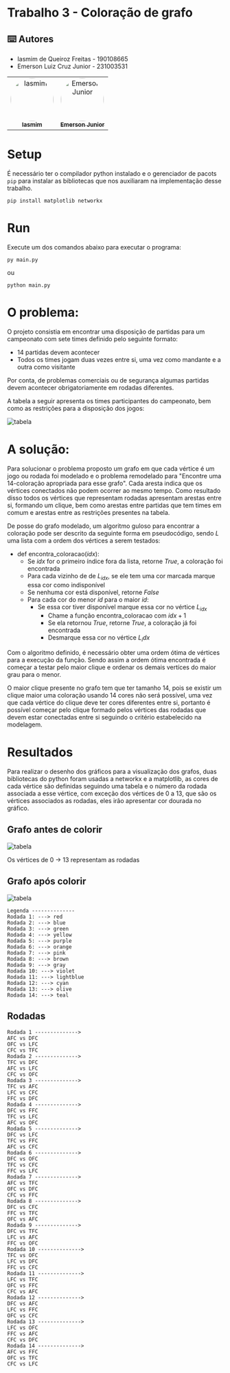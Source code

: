 # Trabalho 3 - Coloração de grafo

<h2>⌨️ Autores</h2>
<ul>
  <li>Iasmim de Queiroz Freitas - 190108665</li>
  <li>Emerson Luiz Cruz Junior - 231003531</li>
</ul>
<table>
  <tr>
    <td align="center"><a href="https://github.com/iasmimqf" target="_blank"><img style="border-radius: 50%;" src="https://github.com/iasmimqf.png" width="100px;" alt="Iasmim"/><br /><sub><b>Iasmim</b></sub></a><br /></td>
    <td align="center"><a href="https://github.com/EmersonJr" target="_blank"><img style="border-radius: 50%;" src="https://github.com/EmersonJr.png" width="100px;" alt="Emerson Junior"/><br /><sub><b>Emerson Junior</b></sub></a><br /></td>
</table>

# Setup

É necessário ter o compilador python instalado e o gerenciador de pacots `pip` para instalar as bibliotecas que nos auxiliaram na implementação desse trabalho.

```shell
pip install matplotlib networkx
```

# Run

Execute um dos comandos abaixo para executar o programa:


```shell
py main.py
```

ou


```shell
python main.py
```

# O problema:

O projeto consistia em encontrar uma disposição de partidas para um campeonato com sete times definido pelo seguinte formato:

- $14$ partidas devem acontecer
- Todos os times jogam duas vezes entre si, uma vez como mandante e a outra como visitante

Por conta, de problemas comerciais ou de segurança algumas partidas devem acontecer obrigatoriamente em rodadas diferentes.

A tabela a seguir apresenta os times participantes do campeonato, bem como as restrições para a disposição dos jogos:

<img alt="tabela" src="./tabela_campeonato.png" />

# A solução:

Para solucionar o problema proposto um grafo em que cada vértice é um jogo ou rodada foi modelado e o problema remodelado para "Encontre uma $14$-coloração apropriada para esse grafo". Cada aresta indica que os vértices conectados não podem ocorrer ao mesmo tempo. Como resultado disso todos os vértices que representam rodadas apresentam arestas entre si, formando um clique, bem como arestas entre partidas que tem times em comum e arestas entre as restrições presentes na tabela.

De posse do grafo modelado, um algoritmo guloso para encontrar a coloração pode ser descrito da seguinte forma em pseudocódigo, sendo $L$ uma lista com a ordem dos vértices a serem testados:

- def encontra_coloracao($idx$):
  - Se $idx$ for o primeiro índice fora da lista, retorne $True$, a coloração foi encontrada 
  - Para cada vizinho de de $L_{idx}$, se ele tem uma cor marcada marque essa cor como indisponível
  - Se nenhuma cor está disponível, retorne $False$
  - Para cada cor do menor $id$ para o maior $id$:
    - Se essa cor tiver disponível marque essa cor no vértice $L_{idx}$
      - Chame a função encontra_coloracao com $idx+1$
      -  Se ela retornou $True$, retorne $True$, a coloração já foi encontrada
      -  Desmarque essa cor no vértice $L_idx$

Com o algoritmo definido, é necessário obter uma ordem ótima de vértices para a execução da função. Sendo assim a ordem ótima encontrada é começar a testar pelo maior clique e ordenar os demais vertíces do maior grau para o menor.

O maior clique presente no grafo tem que ter tamanho $14$, pois se existir um clique maior uma coloração usando $14$ cores não será possível, uma vez que cada vértice do clique deve ter cores diferentes entre si, portanto é possível começar pelo clique formado pelos vértices das rodadas que devem estar conectadas entre si seguindo o critério estabelecido na modelagem.

# Resultados

Para realizar o desenho dos gráficos para a visualização dos grafos, duas bibliotecas do python foram usadas a networkx e a matplotlib, as cores de cada vértice são definidas seguindo uma tabela e o número da rodada associada a esse vértice, com exceção dos vértices de $0$ a $13$, que são os vértices associados as rodadas, eles irão apresentar cor dourada no gráfico.

## Grafo antes de colorir

<img alt="tabela" src="./Grafo_pre_coloracao.png" />

Os vértices de $0$ -> $13$ representam as rodadas

## Grafo após colorir

<img alt="tabela" src="./grafo_pos_coloracao.png" />

```shell
Legenda --------------
Rodada 1: ---> red
Rodada 2: ---> blue
Rodada 3: ---> green
Rodada 4: ---> yellow
Rodada 5: ---> purple
Rodada 6: ---> orange
Rodada 7: ---> pink
Rodada 8: ---> brown
Rodada 9: ---> gray
Rodada 10: ---> violet
Rodada 11: ---> lightblue
Rodada 12: ---> cyan
Rodada 13: ---> olive
Rodada 14: ---> teal
```

## Rodadas

```shell
Rodada 1 -------------->
AFC vs DFC
OFC vs LFC
CFC vs TFC
Rodada 2 -------------->
TFC vs DFC
AFC vs LFC
CFC vs OFC
Rodada 3 -------------->
TFC vs AFC
LFC vs CFC
FFC vs DFC
Rodada 4 -------------->
DFC vs FFC
TFC vs LFC
AFC vs OFC
Rodada 5 -------------->
DFC vs LFC
TFC vs FFC
AFC vs CFC
Rodada 6 -------------->
DFC vs OFC
TFC vs CFC
FFC vs LFC
Rodada 7 -------------->
AFC vs TFC
OFC vs DFC
CFC vs FFC
Rodada 8 -------------->
DFC vs CFC
FFC vs TFC
OFC vs AFC
Rodada 9 -------------->
DFC vs TFC
LFC vs AFC
FFC vs OFC
Rodada 10 -------------->
TFC vs OFC
LFC vs DFC
FFC vs CFC
Rodada 11 -------------->
LFC vs TFC
OFC vs FFC
CFC vs AFC
Rodada 12 -------------->
DFC vs AFC
LFC vs FFC
OFC vs CFC
Rodada 13 -------------->
LFC vs OFC
FFC vs AFC
CFC vs DFC
Rodada 14 -------------->
AFC vs FFC
OFC vs TFC
CFC vs LFC
```
